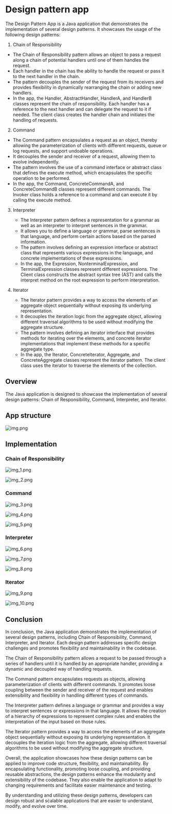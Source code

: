 # Design pattern app 
The Design Pattern App is a Java application that demonstrates the implementation of several design patterns. It showcases the usage of the following design patterns:
1. Chain of Responsibility
  - The Chain of Responsibility pattern allows an object to pass a request along a chain of potential handlers until one of them handles the request.
  - Each handler in the chain has the ability to handle the request or pass it to the next handler in the chain.
  - The pattern decouples the sender of the request from its receivers and provides flexibility in dynamically rearranging the chain or adding new handlers.
  - In the app, the Handler, AbstractHandler, HandlerA, and HandlerB classes represent the chain of responsibility. Each handler has a reference to the next handler and can delegate the request to it if needed. The client class creates the handler chain and initiates the handling of requests.

2. Command
  - The Command pattern encapsulates a request as an object, thereby allowing the parameterization of clients with different requests, queue or log requests, and support undoable operations.
  - It decouples the sender and receiver of a request, allowing them to evolve independently.
  - The pattern involves the use of a command interface or abstract class that defines the execute method, which encapsulates the specific operation to be performed.
  - In the app, the Command, ConcreteCommandA, and ConcreteCommandB classes represent different commands. The Invoker class holds a reference to a command and can execute it by calling the execute method.

3. Interpreter
   - The Interpreter pattern defines a representation for a grammar as well as an interpreter to interpret sentences in the grammar.
   - It allows you to define a language or grammar, parse sentences in that language, and perform certain actions based on the parsed information.
   - The pattern involves defining an expression interface or abstract class that represents various expressions in the language, and concrete implementations of these expressions.
   - In the app, the Expression, NonterminalExpression, and TerminalExpression classes represent different expressions. The Client class constructs the abstract syntax tree (AST) and calls the interpret method on the root expression to perform interpretation.

4. Iterator

   - The Iterator pattern provides a way to access the elements of an aggregate object sequentially without exposing its underlying representation.
   - It decouples the iteration logic from the aggregate object, allowing different traversal algorithms to be used without modifying the aggregate structure.
   - The pattern involves defining an iterator interface that provides methods for iterating over the elements, and concrete iterator implementations that implement these methods for a specific aggregate type.
   - In the app, the Iterator, ConcreteIterator, Aggregate, and ConcreteAggregate classes represent the iterator pattern. The client class uses the iterator to traverse the elements of the collection.

## Overview

The Java application is designed to showcase the implementation of several design patterns: Chain of Responsibility, Command, Interpreter, and Iterator.

## App structure

![img.png](img.png)

## Implementation

### Chain of Responsibility

![img_1.png](img_1.png)

![img_2.png](img_2.png)

### Command 

![img_3.png](img_3.png)

![img_4.png](img_4.png)

![img_5.png](img_5.png)

### Interpreter

![img_6.png](img_6.png)

![img_7.png](img_7.png)

![img_8.png](img_8.png)

### Iterator

![img_9.png](img_9.png)

![img_10.png](img_10.png)

## Conclusion

In conclusion, the Java application demonstrates the implementation of several design patterns, including Chain of Responsibility, Command, Interpreter, and Iterator. Each design pattern addresses specific design challenges and promotes flexibility and maintainability in the codebase.

The Chain of Responsibility pattern allows a request to be passed through a series of handlers until it is handled by an appropriate handler, providing a dynamic and decoupled way of handling requests.

The Command pattern encapsulates requests as objects, allowing parameterization of clients with different commands. It promotes loose coupling between the sender and receiver of the request and enables extensibility and flexibility in handling different types of commands.

The Interpreter pattern defines a language or grammar and provides a way to interpret sentences or expressions in that language. It allows the creation of a hierarchy of expressions to represent complex rules and enables the interpretation of the input based on those rules.

The Iterator pattern provides a way to access the elements of an aggregate object sequentially without exposing its underlying representation. It decouples the iteration logic from the aggregate, allowing different traversal algorithms to be used without modifying the aggregate structure.

Overall, the application showcases how these design patterns can be applied to improve code structure, flexibility, and maintainability. By encapsulating functionality, promoting loose coupling, and providing reusable abstractions, the design patterns enhance the modularity and extensibility of the codebase. They also enable the application to adapt to changing requirements and facilitate easier maintenance and testing.

By understanding and utilizing these design patterns, developers can design robust and scalable applications that are easier to understand, modify, and evolve over time.